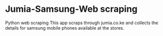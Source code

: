 # Jumia-Samsung-Web scraping
Python web scraping
This app scraps through jumia.co.ke and collects the details for samsung mobile phones available at the stores.

